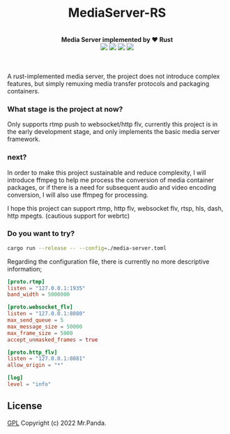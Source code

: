 <!--lint disable no-literal-urls-->
<div align="center">
  <h1>MediaServer-RS</h1>
</div>
<br/>
<div align="center">
  <strong>Media Server implemented by ❤️ Rust</strong>
</div>
<div align="center">
  <img src="https://img.shields.io/github/actions/workflow/status/mycrl/media-server-rs/cargo-test.yml?branch=main"/>
  <img src="https://img.shields.io/github/license/mycrl/media-server-rs"/>
  <img src="https://img.shields.io/github/issues/mycrl/media-server-rs"/>
  <img src="https://img.shields.io/github/stars/mycrl/media-server-rs"/>
</div>
<br/>
<br/>


A rust-implemented media server, the project does not introduce complex features, but simply remuxing media transfer protocols and packaging containers.


### What stage is the project at now?

Only supports rtmp push to websocket/http flv, currently this project is in the early development stage, and only implements the basic media server framework.


### next?

In order to make this project sustainable and reduce complexity, I will introduce ffmpeg to help me process the conversion of media container packages, or if there is a need for subsequent audio and video encoding conversion, I will also use ffmpeg for processing.

I hope this project can support rtmp, http flv, websocket flv, rtsp, hls, dash, http mpegts. (cautious support for webrtc)


### Do you want to try?

```bash
cargo run --release -- --config=./media-server.toml
```

Regarding the configuration file, there is currently no more descriptive information;

```toml
[proto.rtmp]
listen = "127.0.0.1:1935"
band_width = 5000000

[proto.websocket_flv]
listen = "127.0.0.1:8080"
max_send_queue = 5
max_message_size = 50000
max_frame_size = 5000
accept_unmasked_frames = true

[proto.http_flv]
listen = "127.0.0.1:8081"
allow_origin = "*"

[log]
level = "info"
```


## License

[GPL](./LICENSE)
Copyright (c) 2022 Mr.Panda.
